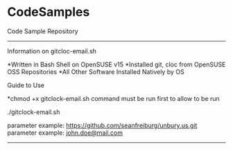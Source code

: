# CodeSamples
Code Sample Repository

_______________________________________________________________________________________________

Information on gitcloc-email.sh

*Written in Bash Shell on OpenSUSE v15
*Installed git, cloc from OpenSUSE OSS Repositories
*All Other Software Installed Natively by OS

Guide to Use

*chmod +x gitclock-email.sh command must be run first to allow to be run

./gitclock-email.sh <github repo> <email address>

<github repo> parameter example: https://github.com/seanfreiburg/unbury.us.git
<email address> parameter example: john.doe@mail.com

______________________________________________________________________________________________
